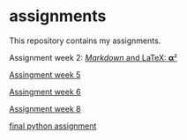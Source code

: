 # assignments
This repository contains my assignments.

Assignment week 2:
[*Markdown* and LaTeX: **α**²](https://github.com/tomurbaschek/assignments/blob/master/Assignment_week_2.ipynb)

[Assingment week 5 ](https://github.com/tomurbaschek/assignments/blob/master/Assignment_week_5.ipynb)

[Assingment week 6 ](https://github.com/tomurbaschek/assignments/blob/master/assignment4.ipynb)

[Assignment week 8](https://github.com/tomurbaschek/assignments/blob/master/assignment5.ipynb)

[final python assignment](https://github.com/tomurbaschek/assignments/blob/master/Final_Assignment_Python_1_students.ipynb)
